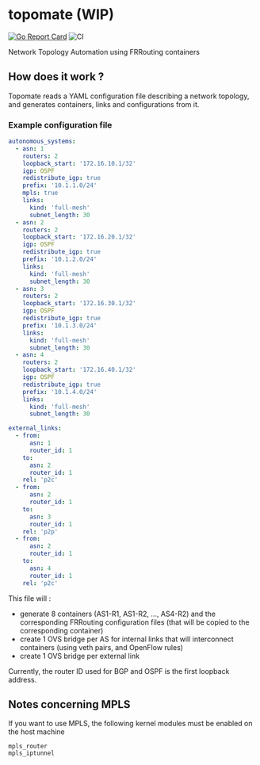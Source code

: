 # topomate (WIP)

[![Go Report Card](https://goreportcard.com/badge/github.com/rahveiz/topomate)](https://goreportcard.com/report/github.com/rahveiz/topomate)
![CI](https://github.com/rahveiz/topomate/workflows/CI/badge.svg)

Network Topology Automation using FRRouting containers


## How does it work ?

Topomate reads a YAML configuration file describing a network topology,
and generates containers, links and configurations from it.

### Example configuration file

```yaml
autonomous_systems:
  - asn: 1
    routers: 2
    loopback_start: '172.16.10.1/32'
    igp: OSPF
    redistribute_igp: true
    prefix: '10.1.1.0/24'
    mpls: true
    links:
      kind: 'full-mesh'
      subnet_length: 30
  - asn: 2
    routers: 2
    loopback_start: '172.16.20.1/32'
    igp: OSPF
    redistribute_igp: true
    prefix: '10.1.2.0/24'
    links:
      kind: 'full-mesh'
      subnet_length: 30
  - asn: 3
    routers: 2
    loopback_start: '172.16.30.1/32'
    igp: OSPF
    redistribute_igp: true
    prefix: '10.1.3.0/24'
    links:
      kind: 'full-mesh'
      subnet_length: 30
  - asn: 4
    routers: 2
    loopback_start: '172.16.40.1/32'
    igp: OSPF
    redistribute_igp: true
    prefix: '10.1.4.0/24'
    links:
      kind: 'full-mesh'
      subnet_length: 30

external_links:
  - from:
      asn: 1
      router_id: 1
    to:
      asn: 2
      router_id: 1
    rel: 'p2c'
  - from:
      asn: 2
      router_id: 1
    to:
      asn: 3
      router_id: 1
    rel: 'p2p'
  - from:
      asn: 2
      router_id: 1
    to:
      asn: 4
      router_id: 1
    rel: 'p2c'
```

This file will :

* generate 8 containers (AS1-R1, AS1-R2, ..., AS4-R2) and the corresponding FRRouting
configuration files (that will be copied to the corresponding container)
* create 1 OVS bridge per AS for internal links that will interconnect containers
(using veth pairs, and OpenFlow rules)
* create 1 OVS bridge per external link

Currently, the router ID used for BGP and OSPF is the first loopback address.

## Notes concerning MPLS

If you want to use MPLS, the following kernel modules must be enabled on the host machine

```
mpls_router
mpls_iptunnel
```
